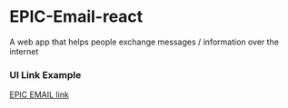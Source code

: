 # EPIC-Email-react

A web app that helps people exchange messages / information over the internet

### UI Link Example

[EPIC EMAIL link](https://epic-mail-react-app2.herokuapp.com/)
